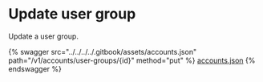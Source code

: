 # Update user group

Update a user group.

{% swagger src="../../../../.gitbook/assets/accounts.json" path="/v1/accounts/user-groups/{id}" method="put" %}
[accounts.json](../../../../.gitbook/assets/accounts.json)
{% endswagger %}
